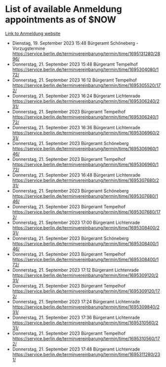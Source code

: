 # List of available Anmeldung appointments as of $NOW
[Link to Anmeldung website](https://service.berlin.de/terminvereinbarung/termin/tag.php?termin=1&anliegen[]=120686&dienstleisterlist=122210,122217,327316,122219,327312,122227,327314,122231,327346,122243,327348,122254,122252,329742,122260,329745,122262,329748,122271,327278,122273,327274,122277,327276,330436,122280,327294,122282,327290,122284,327292,122291,327270,122285,327266,122286,327264,122296,327268,150230,329760,122297,327286,122294,327284,122312,329763,122314,329775,122304,327330,122311,327334,122309,327332,317869,122281,327352,122279,329772,122283,122276,327324,122274,327326,122267,329766,122246,327318,122251,327320,122257,327322,122208,327298,122226,327300&herkunft=http%3A%2F%2Fservice.berlin.de%2Fdienstleistung%2F120686%2F)
- Dienstag, 19. September 2023 15:48 Bürgeramt Schöneberg - Vorzugstermine https://service.berlin.de/terminvereinbarung/termin/time/1695131280/2896/
- Donnerstag, 21. September 2023 15:48 Bürgeramt Tempelhof https://service.berlin.de/terminvereinbarung/termin/time/1695304080/172/
- Donnerstag, 21. September 2023 16:12 Bürgeramt Tempelhof https://service.berlin.de/terminvereinbarung/termin/time/1695305520/172/
- Donnerstag, 21. September 2023 16:24 Bürgeramt Lichtenrade https://service.berlin.de/terminvereinbarung/termin/time/1695306240/231/
- Donnerstag, 21. September 2023  Bürgeramt Tempelhof https://service.berlin.de/terminvereinbarung/termin/time/1695306240/172/
- Donnerstag, 21. September 2023 16:36 Bürgeramt Lichtenrade https://service.berlin.de/terminvereinbarung/termin/time/1695306960/231/
- Donnerstag, 21. September 2023  Bürgeramt Schöneberg https://service.berlin.de/terminvereinbarung/termin/time/1695306960/146/
- Donnerstag, 21. September 2023  Bürgeramt Tempelhof https://service.berlin.de/terminvereinbarung/termin/time/1695306960/172/
- Donnerstag, 21. September 2023 16:48 Bürgeramt Lichtenrade https://service.berlin.de/terminvereinbarung/termin/time/1695307680/231/
- Donnerstag, 21. September 2023  Bürgeramt Schöneberg https://service.berlin.de/terminvereinbarung/termin/time/1695307680/146/
- Donnerstag, 21. September 2023  Bürgeramt Tempelhof https://service.berlin.de/terminvereinbarung/termin/time/1695307680/172/
- Donnerstag, 21. September 2023 17:00 Bürgeramt Lichtenrade https://service.berlin.de/terminvereinbarung/termin/time/1695308400/231/
- Donnerstag, 21. September 2023  Bürgeramt Schöneberg https://service.berlin.de/terminvereinbarung/termin/time/1695308400/146/
- Donnerstag, 21. September 2023  Bürgeramt Tempelhof https://service.berlin.de/terminvereinbarung/termin/time/1695308400/172/
- Donnerstag, 21. September 2023 17:12 Bürgeramt Lichtenrade https://service.berlin.de/terminvereinbarung/termin/time/1695309120/231/
- Donnerstag, 21. September 2023  Bürgeramt Tempelhof https://service.berlin.de/terminvereinbarung/termin/time/1695309120/172/
- Donnerstag, 21. September 2023 17:24 Bürgeramt Lichtenrade https://service.berlin.de/terminvereinbarung/termin/time/1695309840/231/
- Donnerstag, 21. September 2023 17:36 Bürgeramt Lichtenrade https://service.berlin.de/terminvereinbarung/termin/time/1695310560/231/
- Donnerstag, 21. September 2023  Bürgeramt Tempelhof https://service.berlin.de/terminvereinbarung/termin/time/1695310560/172/
- Donnerstag, 21. September 2023 17:48 Bürgeramt Lichtenrade https://service.berlin.de/terminvereinbarung/termin/time/1695311280/231/
